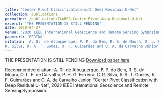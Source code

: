 ```yaml
---
title: "Center Pivot Classification with Deep Residual U-Net"
collection: publications
permalink: /publication/IGARSS-Center-Pivot-Deep-Residual-U-Net
excerpt: 'THE PRESENTATION IS STILL PENDING'
date: 2020-04-27
venue: '2020 IEEE International Geoscience and Remote Sensing Symposium, Waikoloa, Hawaii'
paperurl: 'PEDING'
citation: 'A. Ol. de Albuquerque, P. P. do Bem, R. S. de Moura, O. L. F. de Carvalho, P. H. G. Ferreira, C.
R. Silva, R. A. T. Gomes, R. F. Guimarães and O. A. de Carvalho Júnior, “Center Pivot Classification with Deep Residual U-Net”, 2020 IEEE International Geoscience and Remote Sensing Symposium'
---
```

THE PRESENTATION IS STILL PENDING
[Download paper here](PENDING)

Recommended citation:  A. Ol. de Albuquerque, P. P. do Bem, R. S. de Moura, O. L. F. de Carvalho, P. H. G. Ferreira, C.
R. Silva, R. A. T. Gomes, R. F. Guimarães and O. A. de Carvalho Júnior, “Center Pivot Classification with Deep Residual U-Net”, 2020 IEEE International Geoscience and Remote Sensing Symposium.
